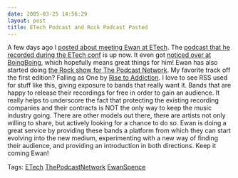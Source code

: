 ```yaml
---
date: 2005-03-25 14:56:29
layout: post
title: ETech Podcast and Rock Podcast Posted
---
```


A few days ago I [posted about meeting Ewan at ETech](http://www.bitsplitter.net/blog/?p=471). The [podcast that he recorded during the ETech conf](http://www.thepodcastnetwork.com/techconf/2005/03/25/etech-part1/) is up now. It even got [noticed over at BoingBoing](http://www.boingboing.net/2005/03/24/the_podcast_network_.html), which hopefully means great things for him! Ewan has also started doing [the Rock show for The Podcast Network](http://www.thepodcastnetwork.com/rock/2005/03/25/the-rock-show-01/). My favorite track off the first edition? Falling as One by [Rise to Addiction](http://www.risetoaddiction.com/news.htm). I love to see RSS used for stuff like this, giving exposure to bands that really want it. Bands that are happy to release their recordings for free in order to gain an audience. It really helps to underscore the fact that protecting the existing recording companies and their contracts is NOT the only way to keep the music industry going. There are other models out there, there are artists not only willing to share, but actively looking for a chance to do so. Ewan is doing a great service by providing these bands a platform from which they can start evolving into the new medium, experimenting with a new way of finding their audience, and providing an introduction in both directions. Keep it coming Ewan!

Tags: [ETech](http://www.bitsplitter.net/tag.php/etech) [ThePodcastNetwork](http://www.bitsplitter.net/tag.php/thepodcastnetwork) [EwanSpence](http://www.bitsplitter.net/tag.php/ewanspence)
